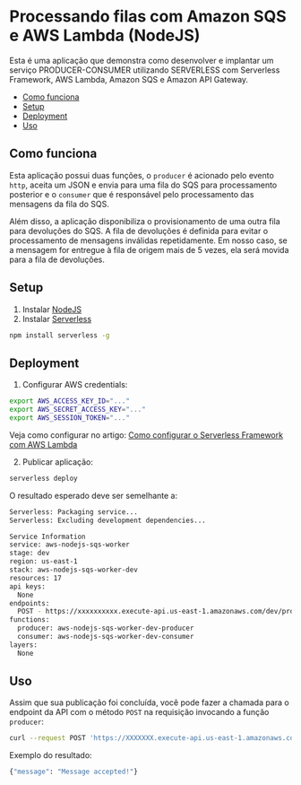 

# Processando filas com Amazon SQS e AWS Lambda (NodeJS)

Esta é uma aplicação que demonstra como desenvolver e implantar um serviço PRODUCER-CONSUMER utilizando SERVERLESS com Serverless Framework, AWS Lambda, Amazon SQS e Amazon API Gateway.

  - [Como funciona](https://github.com/fgouveia708/aws-nodejs-sqs-worker#como-funciona)
  - [Setup](https://github.com/fgouveia708/aws-nodejs-sqs-worker#setup)
  - [Deployment](https://github.com/fgouveia708/aws-nodejs-sqs-worker#deployment)
  - [Uso](https://github.com/fgouveia708/aws-nodejs-sqs-worker#uso)

## Como funciona

Esta aplicação possui duas funções, o `producer` é acionado pelo evento `http`, aceita um JSON e envia para uma fila do SQS para processamento posterior e o `consumer` que é responsável pelo processamento das mensagens da fila do SQS.

Além disso, a aplicação disponibiliza o provisionamento de uma outra fila para devoluções do SQS. A fila de devoluções é definida para evitar o processamento de mensagens inválidas repetidamente. Em nosso caso, se a mensagem for entregue à fila de origem mais de 5 vezes, ela será movida para a fila de devoluções. 


## Setup

1. Instalar [NodeJS](https://nodejs.org/en/)
2. Instalar [Serverless](https://www.serverless.com/)

```bash
npm install serverless -g
```

## Deployment

1. Configurar AWS credentials:
   
```bash
export AWS_ACCESS_KEY_ID="..."
export AWS_SECRET_ACCESS_KEY="..."
export AWS_SESSION_TOKEN="..."
```
Veja como configurar no artigo: [Como configurar o Serverless Framework com AWS Lambda](https://fernandogouveia.medium.com/como-configurar-o-serverless-framework-com-aws-lambda-10c302846a67) 

2. Publicar aplicação:

```bash
serverless deploy
```

O resultado esperado deve ser semelhante a:

```bash
Serverless: Packaging service...
Serverless: Excluding development dependencies...

Service Information
service: aws-nodejs-sqs-worker
stage: dev
region: us-east-1
stack: aws-nodejs-sqs-worker-dev
resources: 17
api keys:
  None
endpoints:
  POST - https://xxxxxxxxxx.execute-api.us-east-1.amazonaws.com/dev/produce
functions:
  producer: aws-nodejs-sqs-worker-dev-producer
  consumer: aws-nodejs-sqs-worker-dev-consumer
layers:
  None
```

## Uso

Assim que sua publicação foi concluída, você pode fazer a chamada para o endpoint da API com o método `POST` na requisição invocando a função `producer`:


```bash
curl --request POST 'https://XXXXXXX.execute-api.us-east-1.amazonaws.com/dev/produce' --header 'Content-Type: application/json' --data-raw '{"name": "Robert","email":"email@email.com"}'
```

Exemplo do resultado:
```bash
{"message": "Message accepted!"}
```
